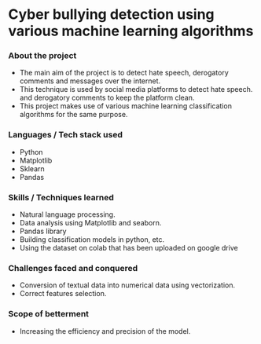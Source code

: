 # Cyber bullying detection using various machine learning algorithms

### About the project
+ The main aim of the project is to detect hate speech, derogatory comments and messages over the internet. 
+ This technique is used by social media platforms to detect hate speech. and derogatory comments to keep the platform clean. 
+ This project makes use of various machine learning classification algorithms for the same purpose. 

### Languages / Tech stack used
+ Python
+ Matplotlib
+ Sklearn
+ Pandas

### Skills / Techniques learned
+ Natural language processing.
+ Data analysis using Matplotlib and seaborn.
+ Pandas library
+ Building classification models in python, etc.
+ Using the dataset on colab that has been uploaded on google drive

### Challenges faced and conquered
+ Conversion of textual data into numerical data using vectorization.
+ Correct features selection.

### Scope of betterment
+ Increasing the efficiency and precision of the model.  





